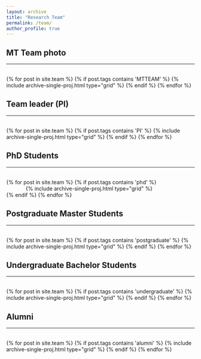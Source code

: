 ```yaml
---
layout: archive
title: "Research Team"
permalink: /team/
author_profile: true
---
```


<hr-bold>
<h2>MT Team photo</h2>
<hr><br>
<div class="grid">
<div class="wrapper">
  {% for post in site.team %}
    {% if post.tags contains 'MTTEAM' %}
      {% include archive-single-proj.html type="grid" %}
    {% endif %}
  {% endfor %}
</div>
</div>

<hr-bold>
<h2>Team leader (PI)</h2>
<hr><br>
<div class="grid">
<div class="wrapper">
  {% for post in site.team %}
    {% if post.tags contains 'PI' %}
      {% include archive-single-proj.html type="grid" %}
    {% endif %}
  {% endfor %}
</div>
</div>

<hr-bold>
<h2>PhD Students</h2>
<hr><br>
<div class="grid">
<div class="wrapper">
  {% for post in site.team %}
    {% if post.tags contains 'phd' %}
       <div class="archive-single-proj" style="max-width: 400px; margin: 0 auto;"> <!-- Adjust the max-width as needed -->
        {% include archive-single-proj.html type="grid" %}
      </div>
    {% endif %}
  {% endfor %}
</div>
</div>
  
<hr-bold>
<h2>Postgraduate Master Students</h2>
<hr><br>
<div class="grid">
<div class="wrapper">
  {% for post in site.team %}
    {% if post.tags contains 'postgraduate' %}
      {% include archive-single-proj.html type="grid" %}
    {% endif %}
  {% endfor %}
</div>
</div>  
  
<hr-bold>
<h2>Undergraduate Bachelor Students</h2>
<hr><br>
<div class="grid">
<div class="wrapper">
  {% for post in site.team %}
    {% if post.tags contains 'undergraduate' %}
      {% include archive-single-proj.html type="grid" %}
    {% endif %}
  {% endfor %}
</div>
</div>

<hr-bold>
<h2>Alumni</h2>
<hr><br>
<div class="grid">
<div class="wrapper">
  {% for post in site.team %}
    {% if post.tags contains 'alumni' %}
      {% include archive-single-proj.html type="grid" %}
    {% endif %}
  {% endfor %}
</div>
</div>

